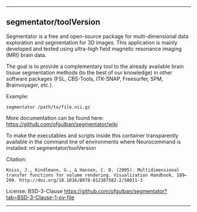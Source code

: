 
----------------------------------
## segmentator/toolVersion ##
Segmentator is a free and open-source package for multi-dimensional data exploration and segmentation for 3D images. This application is mainly developed and tested using ultra-high field magnetic resonance imaging (MRI) brain data.

The goal is to provide a complementary tool to the already available brain tissue segmentation methods (to the best of our knowledge) in other software packages (FSL, CBS-Tools, ITK-SNAP, Freesurfer, SPM, Brainvoyager, etc.).

Example:
```
segmentator /path/to/file.nii.gz
```

More documentation can be found here: https://github.com/ofgulban/segmentator/wiki

To make the executables and scripts inside this container transparently available in the command line of environments where Neurocommand is installed: ml segmentator/toolVersion

Citation:
```
Kniss, J., Kindlmann, G., & Hansen, C. D. (2005). Multidimensional transfer functions for volume rendering. Visualization Handbook, 189–209. http://doi.org/10.1016/B978-012387582-2/50011-3
```

License: BSD-3-Clause https://github.com/ofgulban/segmentator?tab=BSD-3-Clause-1-ov-file

----------------------------------
